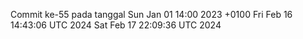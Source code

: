 Commit ke-55 pada tanggal Sun Jan 01 14:00 2023 +0100
Fri Feb 16 14:43:06 UTC 2024
Sat Feb 17 22:09:36 UTC 2024
